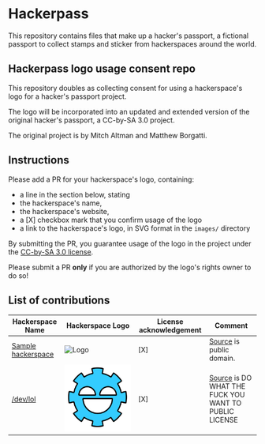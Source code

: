 # Hackerpass

This repository contains files that make up a hacker's passport,
a fictional passport to collect stamps and sticker from hackerspaces
around the world.

## Hackerpass logo usage consent repo

This repository doubles as collecting consent for using a hackerspace's
logo for a hacker's passport project.

The logo will be incorporated into an updated and extended version of the original
hacker's passport, a CC-by-SA 3.0 project.

The original project is by Mitch Altman and Matthew Borgatti.

## Instructions

Please add a PR for your hackerspace's logo, containing:

- a line in the section below, stating
- the hackerspace's name,
- the hackerspace's website,
- a [X] checkbox mark that you confirm usage of the logo
- a link to the hackerspace's logo, in SVG format in the `images/` directory

By submitting the PR, you guarantee usage of the logo in the project under the
[CC-by-SA 3.0 license](https://creativecommons.org/licenses/by-sa/3.0/legalcode.txt).

Please submit a PR **only** if you are authorized by the logo's rights owner to do so!

## List of contributions

|**Hackerspace Name**|**Hackerspace Logo**|**License acknowledgement**|**Comment**|
|----------------|----------------|-----------------------|-------|
|[Sample hackerspace](www.example.com/hackerspace)|![Logo](./images/sample.svg)|[X]|[Source](https://publicdomainvectors.org/en/free-clipart/Hacker-zone/64463.html) is public domain.|
|[/dev/lol](https://devlol.org)|![Logo](./images/devlol.svg)|[X]|[Source](https://git.devlol.org/devlol-systems/devlol-graphics/-/blob/master/logo/devlol-logo1.svg) is DO WHAT THE FUCK YOU WANT TO PUBLIC LICENSE|
